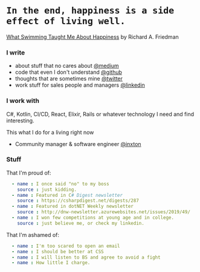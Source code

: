 # `In the end, happiness is a side effect of living well.`
[What Swimming Taught Me About Happiness](https://www.nytimes.com/2019/07/27/opinion/sunday/swimming-happiness.html) by Richard A. Friedman

### I write 
  - about stuff that no cares about [@medium](https://medium.com/@Jozefchmelar)
  - code that even I don't understand [@github](https://github.com/jozefchmelar)
  - thoughts that are sometimes mine [@twitter](https://twitter.com/jojkooo)
  - work stuff for sales people and managers [@linkedin](https://www.linkedin.com/in/jozefchmelar)
    
### I work with 
  C#, Kotlin, CI/CD, React, Elixir, Rails or whatever technology I need and find interesting.
  
This what I do for a living right now 
  - Community manager & software engineer [@inxton](https://inxton.com)
  
### Stuff 

That I'm proud of:

```yaml
  - name : I once said "no" to my boss
    source : just kidding.
  - name : Featured in C# Digest newsletter
    source : https://csharpdigest.net/digests/287
  - name : Featured in dotNET Weekly newsletter
    source : http://dnw-newsletter.azurewebsites.net/issues/2019/49/
  - name : I won few competitions at young age and in college.
    source : just believe me, or check my linkedin.    
```

That I'm ashamed of:

```yaml
  - name : I'm too scared to open an email
  - name : I should be better at CSS
  - name : I will listen to BS and agree to avoid a fight
  - name : How little I charge.
  ```


